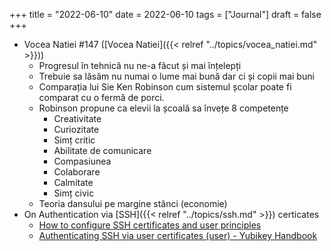 +++
title = "2022-06-10"
date = 2022-06-10
tags = ["Journal"]
draft = false
+++

-   Vocea Natiei #147 ([Vocea Natiei]({{< relref "../topics/vocea_natiei.md" >}}))
    -   Progresul în tehnică nu ne-a făcut și mai înțelepți
    -   Trebuie sa lăsăm nu numai o lume mai bună dar ci și copii mai buni
    -   Comparația lui Sie Ken Robinson cum sistemul școlar poate fi comparat cu o fermă de porci.
    -   Robinson propune ca elevii la școală sa învețe 8 competențe
        -   Creativitate
        -   Curiozitate
        -   Simț critic
        -   Abilitate de comunicare
        -   Compasiunea
        -   Colaborare
        -   Calmitate
        -   Simț civic
    -   Teoria dansului pe margine stânci (economie)
-   On Authentication via [SSH]({{< relref "../topics/ssh.md" >}}) certicates
    -   [How to configure SSH certificates and user principles](https://cottonlinux.com/ssh-certificates/)
    -   [Authenticating SSH via user certificates (user) - Yubikey Handbook](https://ruimarinho.gitbooks.io/yubikey-handbook/content/ssh/authenticating-ssh-via-user-certificates-server/)